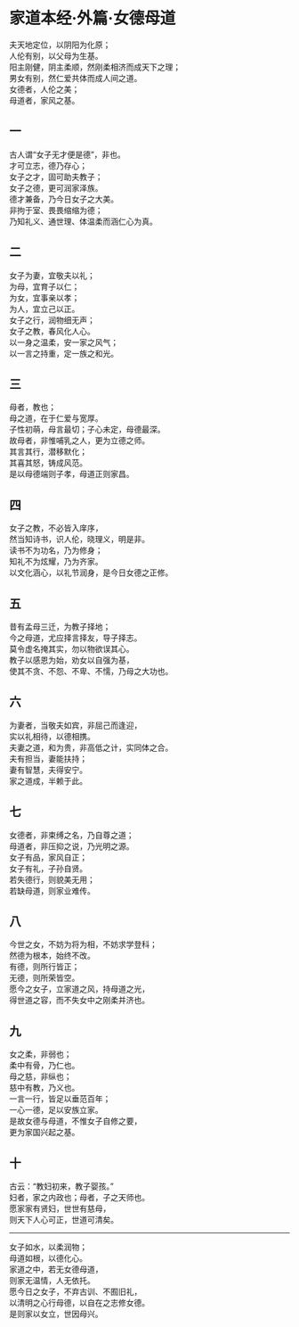 # 家道本经·外篇·女德母道

夫天地定位，以阴阳为化原；  
人伦有别，以父母为生基。  
阳主刚健，阴主柔顺，然刚柔相济而成天下之理；  
男女有别，然仁爱共体而成人间之道。  
女德者，人伦之美；  
母道者，家风之基。

## 一   

古人谓“女子无才便是德”，非也。  
才可立志，德乃存心；  
女子之才，固可助夫教子；  
女子之德，更可润家泽族。  
德才兼备，乃今日女子之大美。  
非拘于室、畏畏缩缩为德；  
乃知礼义、通世理、体温柔而涵仁心为真。

## 二   

女子为妻，宜敬夫以礼；  
为母，宜育子以仁；  
为女，宜事亲以孝；  
为人，宜立己以正。  
女子之行，润物细无声；  
女子之教，春风化人心。  
以一身之温柔，安一家之风气；  
以一言之持重，定一族之和光。

## 三   

母者，教也；  
母之道，在于仁爱与宽厚。  
子性初萌，母言最切；子心未定，母德最深。  
故母者，非惟哺乳之人，更为立德之师。  
其言其行，潜移默化；  
其喜其怒，铸成风范。  
是以母德端则子孝，母道正则家昌。

## 四   

女子之教，不必皆入庠序，  
然当知诗书，识人伦，晓理义，明是非。  
读书不为功名，乃为修身；  
知礼不为炫耀，乃为齐家。  
以文化涵心，以礼节润身，是今日女德之正修。

## 五   

昔有孟母三迁，为教子择地；  
今之母道，尤应择言择友，导子择志。  
莫令虚名掩其实，勿以物欲误其心。  
教子以感恩为始，劝女以自强为基，  
使其不贪、不怨、不卑、不懦，乃母之大功也。

## 六   

为妻者，当敬夫如宾，非屈己而逢迎，  
实以礼相待，以德相携。  
夫妻之道，和为贵，非高低之计，实同体之合。  
夫有担当，妻能扶持；  
妻有智慧，夫得安宁。  
家之道成，半赖于此。

## 七   

女德者，非束缚之名，乃自尊之道；  
母道者，非压抑之说，乃光明之源。  
女子有品，家风自正；  
女子有礼，子孙自贤。  
若失德行，则貌美无用；  
若缺母道，则家业难传。

## 八   

今世之女，不妨为将为相，不妨求学登科；  
然德为根本，始终不改。  
有德，则所行皆正；  
无德，则所荣皆空。  
愿今之女子，立家道之风，持母道之光，  
得世道之容，而不失女中之刚柔并济也。

## 九   

女之柔，非弱也；  
柔中有骨，乃仁也。  
母之慈，非纵也；  
慈中有教，乃义也。  
一言一行，皆足以垂范百年；  
一心一德，足以安族立家。  
是故女德与母道，不惟女子自修之要，  
更为家国兴起之基。

## 十   

古云：“教妇初来，教子婴孩。”  
妇者，家之内政也；母者，子之天师也。  
愿家家有贤妇，世世有慈母，  
则天下人心可正，世道可清矣。

---  
女子如水，以柔润物；  
母道如根，以德化心。  
家道之中，若无女德母道，  
则家无温情，人无依托。  
愿今日之女子，不弃古训、不囿旧礼，  
以清明之心行母德，以自在之志修女德。  
是则家以女立，世因母兴。
